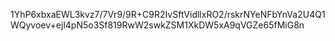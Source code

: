 1YhP6xbxaEWL3kvz7/7Vr9/9R+C9R2IvSftVidllxRO2/rskrNYeNFbYnVa2U4Q1WQyvoev+ejl4pN5o3Sf819RwW2swkZSM1XkDW5xA9qVGZe65fMiG8n
